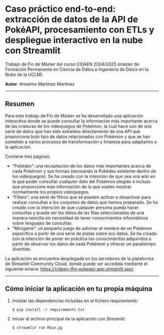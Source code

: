 # Caso práctico end-to-end: extracción de datos de la API de PokéAPI, procesamiento con ETLs y despliegue interactivo en la nube con Streamlit

Trabajo de Fin de Máster del curso CIDAEN 2024/2025 (máster de Formación Permanente en Ciencia de Datos e Ingeniería de Datos en la Nube de la UCLM).

**Autor**: Anselmo Martínez Martínez

---

## Resumen

Para este trabajo de Fin de Máster se ha desarrollado una aplicación interactiva donde se puede consultar la información más importante acerca de las criaturas de los videojuegos de Pokémon, la cual hace uso de una serie de datos que han sido extraídos directamente de una API que proporciona todo tipo de datos relacionados con Pokémon y que se han sometido a varios procesos de transformación y limpieza para adaptarlos a la aplicación. 

Contiene tres páginas:
* “Pokédex”: una recopilación de los datos más importantes acerca de cada Pokémon y sus formas (recreando la Pokédex existente dentro de los videojuegos). Se ha creado con la intención de que sea una wiki en la que poder consultar cualquier dato del Pokémon elegido e incluso que proporcione más información de la que suelen mostrar normalmente los propios videojuegos.
* “Filters”: una serie de filtros que se pueden activar o desactivar para realizar consultas a los conjuntos de datos que hemos preparado. Se ha creado con la intención de que cualquier persona pueda hacer consultas y pueda ver los datos de las filas seleccionadas de una manera sencilla sin necesidad de tener conocimientos informáticos sobre lenguajes de consultas.
* “Minigame”: un pequeño juego de adivinar el nombre de un Pokémon específico a partir de una serie de pistas sobre sus datos. Se ha creado con la intención de poner en práctica los conocimientos adquiridos a partir de observar los datos de cada Pokémon y ofrecer un pasatiempo divertido.

La aplicación se encuentra desplegada en los servidores de la plataforma de Streamlit Community Cloud, donde puede ser accedida mediante el siguiente enlace: https://cidaen-tfm-pokeapi-app.streamlit.app/

---

## Cómo iniciar la aplicación en tu propia máquina

1. Instalar las dependencias incluidas en el fichero requirements:

   ```
   $ pip install -r requirements.txt
   ```

2. Iniciar el archivo principal de la aplicación con Streamlit:

   ```
   $ streamlit run Main.py
   ```
